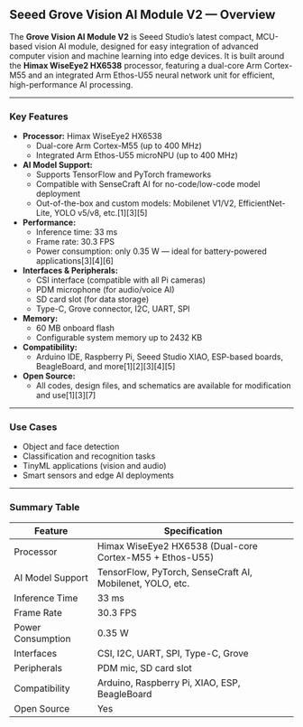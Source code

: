 ## Seeed Grove Vision AI Module V2 — Overview

The **Grove Vision AI Module V2** is Seeed Studio’s latest compact, MCU-based vision AI module, designed for easy integration of advanced computer vision and machine learning into edge devices. It is built around the **Himax WiseEye2 HX6538** processor, featuring a dual-core Arm Cortex-M55 and an integrated Arm Ethos-U55 neural network unit for efficient, high-performance AI processing.

---

### **Key Features**

- **Processor:** Himax WiseEye2 HX6538  
  - Dual-core Arm Cortex-M55 (up to 400 MHz)
  - Integrated Arm Ethos-U55 microNPU (up to 400 MHz)
- **AI Model Support:**  
  - Supports TensorFlow and PyTorch frameworks
  - Compatible with SenseCraft AI for no-code/low-code model deployment
  - Out-of-the-box and custom models: Mobilenet V1/V2, EfficientNet-Lite, YOLO v5/v8, etc.[1][3][5]
- **Performance:**  
  - Inference time: 33 ms
  - Frame rate: 30.3 FPS
  - Power consumption: only 0.35 W — ideal for battery-powered applications[3][4][6]
- **Interfaces & Peripherals:**  
  - CSI interface (compatible with all Pi cameras)
  - PDM microphone (for audio/voice AI)
  - SD card slot (for data storage)
  - Type-C, Grove connector, I2C, UART, SPI
- **Memory:**  
  - 60 MB onboard flash
  - Configurable system memory up to 2432 KB
- **Compatibility:**  
  - Arduino IDE, Raspberry Pi, Seeed Studio XIAO, ESP-based boards, BeagleBoard, and more[1][2][3][4][5]
- **Open Source:**  
  - All codes, design files, and schematics are available for modification and use[1][3][7]

---

### **Use Cases**

- Object and face detection
- Classification and recognition tasks
- TinyML applications (vision and audio)
- Smart sensors and edge AI deployments

---

### **Summary Table**

| Feature             | Specification                                           |
|---------------------|--------------------------------------------------------|
| Processor           | Himax WiseEye2 HX6538 (Dual-core Cortex-M55 + Ethos-U55) |
| AI Model Support    | TensorFlow, PyTorch, SenseCraft AI, Mobilenet, YOLO, etc. |
| Inference Time      | 33 ms                                                  |
| Frame Rate          | 30.3 FPS                                               |
| Power Consumption   | 0.35 W                                                 |
| Interfaces          | CSI, I2C, UART, SPI, Type-C, Grove                     |
| Peripherals         | PDM mic, SD card slot                                  |
| Compatibility       | Arduino, Raspberry Pi, XIAO, ESP, BeagleBoard          |
| Open Source         | Yes                                                    |


